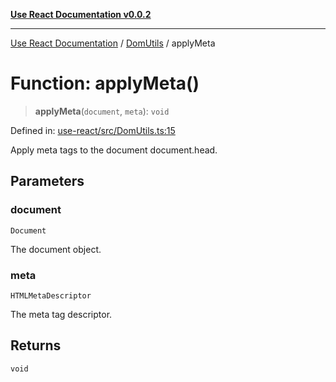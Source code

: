 [**Use React Documentation v0.0.2**](../../README.md)

***

[Use React Documentation](../../modules.md) / [DomUtils](../README.md) / applyMeta

# Function: applyMeta()

> **applyMeta**(`document`, `meta`): `void`

Defined in: [use-react/src/DomUtils.ts:15](https://github.com/stonemjs/use-react/blob/0635de04acc6b3a5c28dcf07d1e12a39a8b5e0b9/src/DomUtils.ts#L15)

Apply meta tags to the document document.head.

## Parameters

### document

`Document`

The document object.

### meta

`HTMLMetaDescriptor`

The meta tag descriptor.

## Returns

`void`

